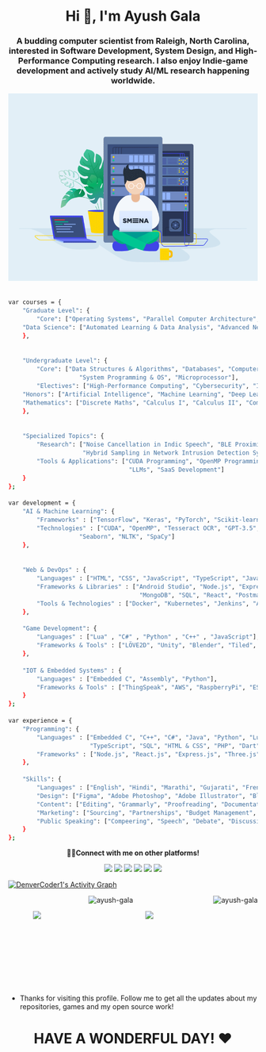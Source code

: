 <h1 align="center">Hi 👋, I'm Ayush Gala</h1>

<h3 align="center">A budding computer scientist from Raleigh, North Carolina, interested in Software Development, System Design, and High-Performance Computing research. I also enjoy Indie-game development and actively study AI/ML research happening worldwide.</h3>

<p align = "center">
	<img src = "readmegif.gif" width = "800">
</p>

```sh

var courses = {
    "Graduate Level": {
        "Core": ["Operating Systems", "Parallel Computer Architecture", "Parallel Systems", "Software Engineering"],
	"Data Science": ["Automated Learning & Data Analysis", "Advanced Neural Networks"]
    },


    "Undergraduate Level": {
        "Core": ["Data Structures & Algorithms", "Databases", "Computer Networks & Security", "Big Data Analysis",
					"System Programming & OS", "Microprocessor"],
        "Electives": ["High-Performance Computing", "Cybersecurity", "Internet of Things", "Pattern Recognition"],
	"Honors": ["Artificial Intelligence", "Machine Learning", "Deep Learning", "Fuzzy Logic"],
	"Mathematics": ["Discrete Maths", "Calculus I", "Calculus II", "Computer Logic"]
    },


    "Specialized Topics": {
        "Research": ["Noise Cancellation in Indic Speech", "BLE Proximity Detection for Tourism", 
                     "Hybrid Sampling in Network Intrusion Detection Systems"],
        "Tools & Applications": ["CUDA Programming", "OpenMP Programming", "OCR", 
                                  "LLMs", "SaaS Development"]
    }
};

var development = {
    "AI & Machine Learning": {
    	"Frameworks" : ["TensorFlow", "Keras", "PyTorch", "Scikit-learn", "DeepFilterNet3", "SpeechBrain"],
    	"Technologies" : ["CUDA", "OpenMP", "Tesseract OCR", "GPT-3.5", "NumPy", "Pandas", "Matplotlib",
					"Seaborn", "NLTK", "SpaCy"]
    },


    "Web & DevOps" : {
        "Languages" : ["HTML", "CSS", "JavaScript", "TypeScript", "Java", "Lua", "PHP", "SQL"],
        "Frameworks & Libraries" : ["Android Studio", "Node.js", "Express.js", "Three.js",
                                     "MongoDB", "SQL", "React", "Postman", "Next.js", "Electron.js"],
        "Tools & Technologies" : ["Docker", "Kubernetes", "Jenkins", "AWS", "Git", "Linux"]
    },

    "Game Development": {
        "Languages" : ["Lua" , "C#" , "Python" , "C++" , "JavaScript"],
        "Frameworks & Tools" : ["LÖVE2D", "Unity", "Blender", "Tiled", "Adobe Photoshop"]
    },

    "IOT & Embedded Systems" : {
        "Languages" : ["Embedded C", "Assembly", "Python"],
        "Frameworks & Tools" : ["ThingSpeak", "AWS", "RaspberryPi", "ESP32", "Arduino", "BLE"]
    }
};

var experience = {
    "Programming": {
        "Languages" : ["Embedded C", "C++", "C#", "Java", "Python", "Lua", "x86 Assembly", "JavaScript",
                       "TypeScript", "SQL", "HTML & CSS", "PHP", "Dart"],
        "Frameworks" : ["Node.js", "React.js", "Express.js", "Three.js", "Flutter", "Next.js", "Electron.js"]
    },

    "Skills": {
        "Languages" : ["English", "Hindi", "Marathi", "Gujarati", "French"],
        "Design": ["Figma", "Adobe Photoshop", "Adobe Illustrator", "Blender", "Canva"],
        "Content": ["Editing", "Grammarly", "Proofreading", "Documentation"],
        "Marketing": ["Sourcing", "Partnerships", "Budget Management", "Social Media management"],
        "Public Speaking": ["Compeering", "Speech", "Debate", "Discussion"]
    }
};

```
<!-- <div align=right>
    <a href="https://github.com/anuraghazra/github-readme-stats">
      <img width=325 align="right" src="https://github-readme-stats.vercel.app/api/top-langs/?username=yash10102002&langs_count=20&theme=highcontrast&layout=compact" />
    </a>
</div> -->

<p align = "center">
	<strong> 👨‍💻Connect with me on other platforms!</strong>
</p>

<p align = "center">
	<a href = "https://www.linkedin.com/in/ayush-gala/" target = "_blank"><img src = "https://img.shields.io/badge/-LinkedIn-0077B5?style=for-the-badge&logo=linkedin&logoColor=white"></a>
	<a href = "mailto:ayushgala2@gmail.com/" target = "_blank"><img src = "https://img.shields.io/badge/-Gmail-D14836?style=for-the-badge&logo=gmail&logoColor=white"></a>
    <a href = "https://discord.gg/29VOID#2423" target = "_blank"><img src = "https://img.shields.io/badge/Discord-5865F2?style=for-the-badge&logo=discord&logoColor=white"></a>
	<a href = "https://twitter.com/ayushgala2/" target = "_blank"><img src = "https://img.shields.io/badge/Twitter-1DA1F2?style=for-the-badge&logo=twitter&logoColor=white"></a>
    <a href = "https://www.instagram.com/_.ayukiddinme._/" target = "_blank"><img src = "https://img.shields.io/badge/Instagram-E4405F?style=for-the-badge&logo=instagram&logoColor=white"></a>
	<a href = "https://fb.com/ayush gala" target = "_blank"><img src = "https://img.shields.io/badge/Facebook-4267B2?style=for-the-badge&logo=facebook&logoColor=white"></a>
	</p>

<p>
	<a href="https://github.com/ashutosh00710/github-readme-activity-graph"><img alt="DenverCoder1's Activity Graph" src="https://github-readme-activity-graph.vercel.app/graph?username=Ayush-Gala&bg_color=1F222E&color=F8D866&line=F85D7F&point=FFFFFF&hide_border=true" /></a>
</p>

<p align="center">
	<img align="centre" src="https://github-readme-stats.vercel.app/api/top-langs?username=ayush-gala&show_icons=true&locale=en" alt="ayush-gala" />
	<img align="right" src="https://komarev.com/ghpvc/?username=ayush-gala&label=Profile%20views&color=0e75b6&style=flat" alt="ayush-gala" />
</p>

<a href="https://github.com/anuraghazra/github-readme-stats" title="Go to Source">
      <img align="right" width="45%" src="https://github-readme-stats.vercel.app/api?username=Ayush-Gala&show_icons=true&theme=react&border_color=61dafb&include_all_commits=true"/>
 </a>
  <a href="https://git.io/streak-stats" title="Go to Source">
      <img align="right" width="45%" src="http://github-readme-streak-stats.herokuapp.com?user=Ayush-Gala&theme=react&border=61DAFB&fire=DDB80F"/>
 </a>
<br><br><br><br><br><br><br><br><br>


- Thanks for visiting this profile. Follow me to get all the updates about my repositories, games and my open source work!
<h1 align = "center">HAVE A WONDERFUL DAY! ❤</h1>
<br>
